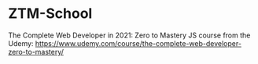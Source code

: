 # ZTM-School
The Complete Web Developer in 2021: Zero to Mastery 
JS course from the Udemy:
https://www.udemy.com/course/the-complete-web-developer-zero-to-mastery/
